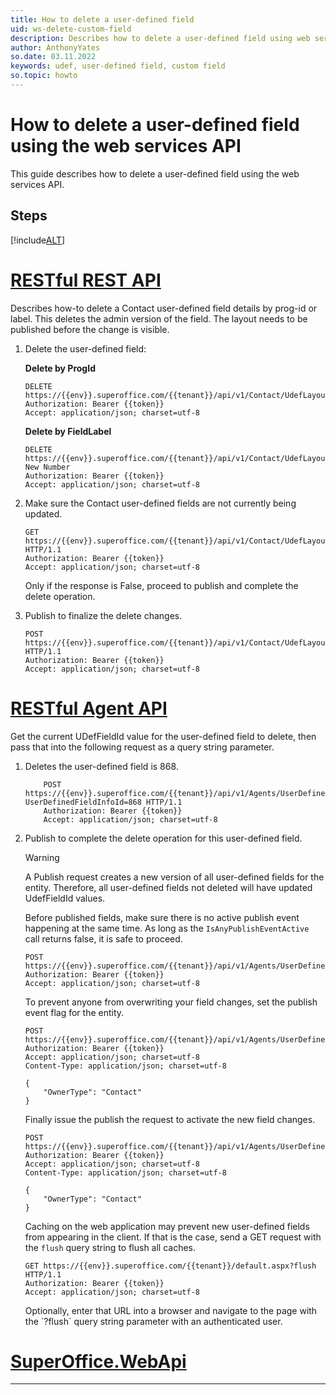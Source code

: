 ```yaml
---
title: How to delete a user-defined field
uid: ws-delete-custom-field
description: Describes how to delete a user-defined field using web services
author: AnthonyYates
so.date: 03.11.2022
keywords: udef, user-defined field, custom field
so.topic: howto
---
```


# How to delete a user-defined field using the web services API

This guide describes how to delete a user-defined field using the web services API.

## Steps

[!include[ALT](includes/how-to-guide-steps-intro.md)]

# [RESTful REST API](#tab/delete-rest)

Describes how-to delete a Contact user-defined field details by prog-id or label. This deletes the admin version of the field. The layout needs to be published before the change is visible.

1. Delete the user-defined field:

    **Delete by ProgId**

    ```http
    DELETE https://{{env}}.superoffice.com/{{tenant}}/api/v1/Contact/UdefLayout/SuperOffice:11
    Authorization: Bearer {{token}}
    Accept: application/json; charset=utf-8
    ```

    **Delete by FieldLabel**

    ```http
    DELETE https://{{env}}.superoffice.com/{{tenant}}/api/v1/Contact/UdefLayout/My New Number
    Authorization: Bearer {{token}}
    Accept: application/json; charset=utf-8
    ```

1. Make sure the Contact user-defined fields are not currently being updated.

    ```http
    GET https://{{env}}.superoffice.com/{{tenant}}/api/v1/Contact/UdefLayout/Publish HTTP/1.1
    Authorization: Bearer {{token}}
    Accept: application/json; charset=utf-8
    ```

    Only if the response is False, proceed to publish and complete the delete operation.

1. Publish to finalize the delete changes.

    ```http
    POST https://{{env}}.superoffice.com/{{tenant}}/api/v1/Contact/UdefLayout/Publish HTTP/1.1
    Authorization: Bearer {{token}}
    Accept: application/json; charset=utf-8
    ```

# [RESTful Agent API](#tab/delete-agent)

Get the current UDefFieldId value for the user-defined field to delete, then pass that into the following request as a query string parameter.

1. Deletes the user-defined field is 868.

    ```http
        POST https://{{env}}.superoffice.com/{{tenant}}/api/v1/Agents/UserDefinedFieldInfo/DeleteUserDefinedFieldInfo?UserDefinedFieldInfoId=868 HTTP/1.1
        Authorization: Bearer {{token}}
        Accept: application/json; charset=utf-8
    ```

1. Publish to complete the delete operation for this user-defined field.

    > [!WARNING]
    > A Publish request creates a new version of all user-defined fields for the entity. Therefore, all user-defined fields not deleted will have updated UdefFieldId values.

    Before published fields, make sure there is no active publish event happening at the same time. As long as the `IsAnyPublishEventActive` call returns false, it is safe to proceed.

    ```http
    POST https://{{env}}.superoffice.com/{{tenant}}/api/v1/Agents/UserDefinedFieldInfo/IsAnyPublishEventActive
    Authorization: Bearer {{token}}
    Accept: application/json; charset=utf-8
    ```

    To prevent anyone from overwriting your field changes, set the publish event flag for the entity.

    ```http
    POST https://{{env}}.superoffice.com/{{tenant}}/api/v1/Agents/UserDefinedFieldInfo/SetPublishStartSystemEvent
    Authorization: Bearer {{token}}
    Accept: application/json; charset=utf-8
    Content-Type: application/json; charset=utf-8

    {
        "OwnerType": "Contact"
    }
    ```

    Finally issue the publish the request to activate the new field changes.

    ```http    
    POST https://{{env}}.superoffice.com/{{tenant}}/api/v1/Agents/UserDefinedFieldInfo/Publish
    Authorization: Bearer {{token}}
    Accept: application/json; charset=utf-8
    Content-Type: application/json; charset=utf-8

    {
        "OwnerType": "Contact"
    }
    ```

    Caching on the web application may prevent new user-defined fields from appearing in the client. If that is the case, send a GET request with the `flush` query string to flush all caches.

    ```http
    GET https://{{env}}.superoffice.com/{{tenant}}/default.aspx?flush HTTP/1.1
    Authorization: Bearer {{token}}
    Accept: application/json; charset=utf-8
    ```

    Optionally, enter that URL into a browser and navigate to the page with the ´?flush´ query string parameter with an authenticated user.

# [SuperOffice.WebApi](#tab/delete-webapi)

***


<!-- 
How to write good how-to guides 

- Provide a series of steps​
- Focus on results​
- Solve a problem​
- Don’t explain concepts, link to them​
- Allow for some flexibility, point out more ways to do same thing​
- Leave things out – start and end where it seems appropriate​
- Bloated how-to guides don’t help the reader get speedy solution​
- Name them well
-->